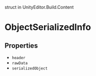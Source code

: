 struct in UnityEditor.Build.Content
# ObjectSerializedInfo

## Properties
- `header`
- `rawData`
- `serializedObject`
